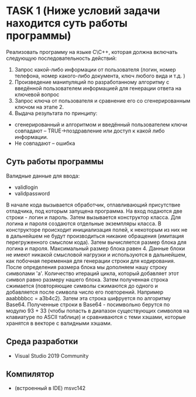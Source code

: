 # TASK 1 (Ниже условий задачи находится суть работы программы)

Реализовать программу на языке C\C++, которая должна включать
следующую последовательность действий:
1. Запрос какой-либо информации от пользователя (логин, номер
телефона, номер какого-либо документа, ключ любого вида и т.д. )
2. Произведение манипуляций по разработанному алгоритму с
введённой пользователем информацией для генерации ответа на
ключевой вопрос
3. Запрос ключа от пользователя и сравнение его со сгенерированным
ключом на этапе 2.
4. Выдача результата по принципу:
- сгенерированный и алгоритмом и введённый пользователем
ключи совпадают – TRUE->поздравление или доступ к какой
либо информации.
- Не совпадают – ошибка

## Суть работы программы
Валидные данные для ввода:
* validlogin
* validpassword

В начале кода вызывается обработчик, отлавливающий присутствие отладчика, под которым запущена программа. На вход подаются две строки - логин и пароль. Затем вызывается конструктор класса. Для логина и пароля создаются отдельные экземпляры класса. В конструкторе происходит инициализация полей, к некоторым из них не в дальнейшем не будут производиться никакие обращения (имитация перегруженного смыслом кода). Затем вычисляется размер блока для логина и пароля. Максимальный размер блока равен 4. Данные блоки не имеют никакой смысловой нагрузки и используются в дальнейшем, как побочная переменная для генерации строки для кодирования. После определения размера блока мы дополняем нашу строку символами 'a'. Количество итераций цикла, который добавляет этот символ равно размеру нашего блока. Затем полученная строка сжимается (повторяющие символы сжимаются до одного и добавляется после символа число его повторений. Например aaabbbbcc = a3b4c2).
Затем эта строка шифруется по алгоритму Base64. Полученные строки в Base64 - посимвольно берутся по модулю 93 + 33 (чтобы попасть в диапазон существующих символов на клавиатуре по ASCII таблице) и сравниваются с теми хэшами, которые хранятся в векторе с валидными хэшами.

## Среда разработки
* Visual Studio 2019 Community

## Компилятор
* (встроенный в IDE) msvc142

